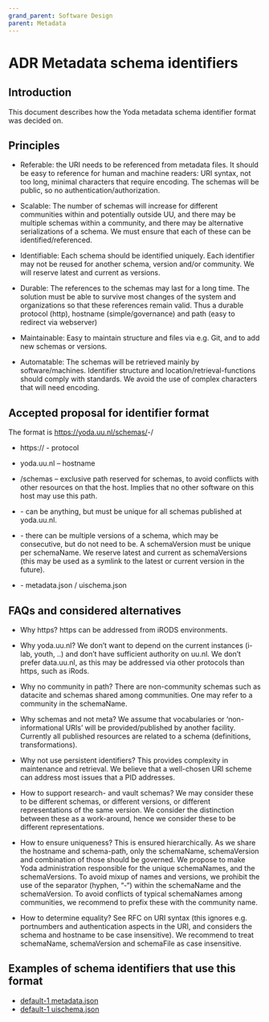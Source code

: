 ```yaml
---
grand_parent: Software Design
parent: Metadata
---
```

# ADR Metadata schema identifiers

## Introduction

This document describes how the Yoda metadata schema identifier format was decided on.

## Principles

* Referable: the URI needs to be referenced from metadata files. It should be easy to reference for human and machine readers: URI syntax, not too long, minimal characters that require encoding. The schemas will be public, so no authentication/authorization.

* Scalable: The number of schemas will increase for different communities within and potentially outside UU, and there may be multiple schemas within a community, and there may be alternative serializations of a schema. We must ensure that each of these can be identified/referenced.

* Identifiable: Each schema should be identified uniquely. Each identifier may not be reused for another schema, version and/or community. We will reserve latest and current as versions.

* Durable: The references to the schemas may last for a long time. The solution must be able to survive most changes of the system and organizations so that these references remain valid. Thus a durable protocol (http), hostname (simple/governance) and path (easy to redirect via webserver)

* Maintainable: Easy to maintain structure and files via e.g. Git, and to add new schemas or versions.

* Automatable: The schemas will be retrieved mainly by software/machines. Identifier structure and location/retrieval-functions should comply with standards. We avoid the use of complex characters that will need encoding.

## Accepted proposal for identifier format

The format is https://yoda.uu.nl/schemas/<schemaName>-<schemaVersion>/<schemaFile>

* https:// - protocol

* yoda.uu.nl – hostname

* /schemas – exclusive path reserved for schemas, to avoid conflicts with other resources on that the host. Implies that no other software on this host may use this path.

* <schemaName> - can be anything, but must be unique for all schemas published at yoda.uu.nl.

* <schemaVersion> - there can be multiple versions of a schema, which may be consecutive, but do not need to be. A schemaVersion must be unique per schemaName. We reserve latest and current as schemaVersions (this may be used as a symlink to the latest or current version in the future).

* <schemaFile> - metadata.json / uischema.json

## FAQs and considered alternatives

* Why https? https can be addressed from iRODS environments.

* Why yoda.uu.nl? We don’t want to depend on the current instances (i-lab, youth, ..) and don’t have sufficient authority on uu.nl. We don’t prefer data.uu.nl, as this may be addressed via other protocols than https, such as iRods.

* Why no community in path? There are non-community schemas such as datacite and schemas shared among communities. One may refer to a community in the schemaName.

* Why schemas and not meta? We assume that vocabularies or ‘non-informational URIs’ will be provided/published by another facility. Currently all published resources are related to a schema (definitions, transformations).

* Why not use persistent identifiers? This provides complexity in maintenance and retrieval. We believe that a well-chosen URI scheme can address most issues that a PID addresses.

* How to support research- and vault schemas? We may consider these to be different schemas, or different versions, or different representations of the same version. We consider the distinction between these as a work-around, hence we consider these to be different representations.

* How to ensure uniqueness? This is ensured hierarchically. As we share the hostname and schema-path, only the schemaName, schemaVersion and combination of those should be governed. We propose to make Yoda administration responsible for the unique schemaNames, and the schemaVersions. To avoid mixup of names and versions, we prohibit the use of the separator (hyphen, “-“) within the schemaName and the schemaVersion. To avoid conflicts of typical schemaNames among communities, we recommend to prefix these with the community name.

* How to determine equality? See RFC on URI syntax (this ignores e.g. portnumbers and authentication aspects in the URI, and considers the schema and hostname to be case insensitive). We recommend to treat schemaName, schemaVersion and schemaFile as case insensitive.

## Examples of schema identifiers that use this format

* [default-1 metadata.json](https://yoda.uu.nl/schemas/default-1/metadata.json)
* [default-1 uischema.json](https://yoda.uu.nl/schemas/default-0/uischema.json)
